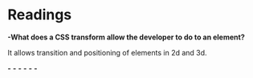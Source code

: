 # Readings

**-What does a CSS transform allow the developer to do to an element?**

It allows transition and positioning of elements in 2d and 3d.

**-**
**-**
**-**
**-**
**-**
**-**
